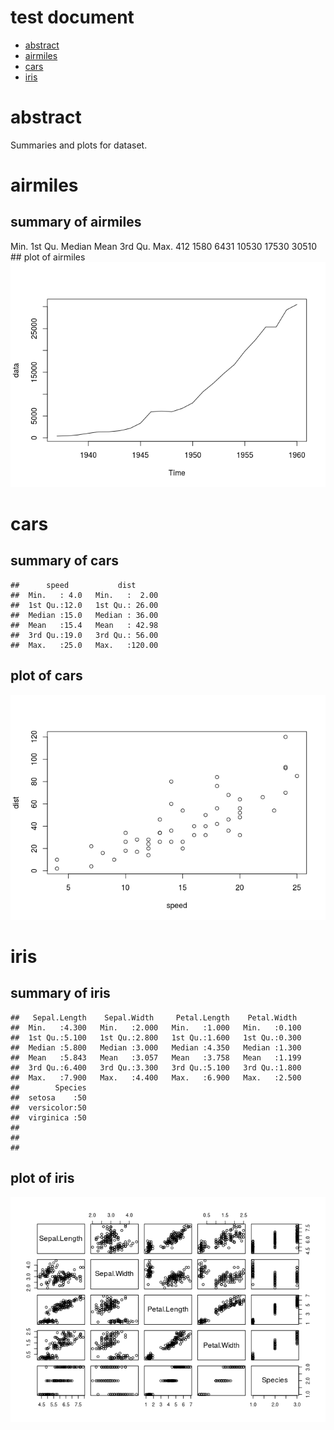 test document
================

-   [abstract](#abstract)
-   [airmiles](#airmiles)
-   [cars](#cars)
-   [iris](#iris)

abstract
========

Summaries and plots for dataset.

airmiles
========

summary of airmiles
-------------------

Min. 1st Qu. Median Mean 3rd Qu. Max. 412 1580 6431 10530 17530 30510 \#\# plot of airmiles ![](main_files/figure-markdown_github/unnamed-chunk-1-1.png)

cars
====

summary of cars
---------------

    ##      speed           dist       
    ##  Min.   : 4.0   Min.   :  2.00  
    ##  1st Qu.:12.0   1st Qu.: 26.00  
    ##  Median :15.0   Median : 36.00  
    ##  Mean   :15.4   Mean   : 42.98  
    ##  3rd Qu.:19.0   3rd Qu.: 56.00  
    ##  Max.   :25.0   Max.   :120.00

plot of cars
------------

![](main_files/figure-markdown_github/unnamed-chunk-3-1.png)

iris
====

summary of iris
---------------

    ##   Sepal.Length    Sepal.Width     Petal.Length    Petal.Width   
    ##  Min.   :4.300   Min.   :2.000   Min.   :1.000   Min.   :0.100  
    ##  1st Qu.:5.100   1st Qu.:2.800   1st Qu.:1.600   1st Qu.:0.300  
    ##  Median :5.800   Median :3.000   Median :4.350   Median :1.300  
    ##  Mean   :5.843   Mean   :3.057   Mean   :3.758   Mean   :1.199  
    ##  3rd Qu.:6.400   3rd Qu.:3.300   3rd Qu.:5.100   3rd Qu.:1.800  
    ##  Max.   :7.900   Max.   :4.400   Max.   :6.900   Max.   :2.500  
    ##        Species  
    ##  setosa    :50  
    ##  versicolor:50  
    ##  virginica :50  
    ##                 
    ##                 
    ## 

plot of iris
------------

![](main_files/figure-markdown_github/unnamed-chunk-5-1.png)
